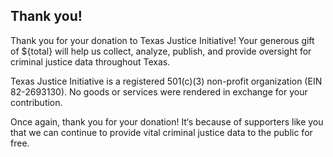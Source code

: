 ## Thank you!

Thank you for your donation to Texas Justice Initiative! Your generous gift of ${total} will help us collect, analyze, publish, and provide oversight for criminal justice data throughout Texas.

Texas Justice Initiative is a registered 501(c)(3) non-profit organization (EIN 82-2693130). No goods or services were rendered in exchange for your contribution.

Once again, thank you for your donation! It‘s because of supporters like you that we can continue to provide vital criminal justice data to the public for free.
